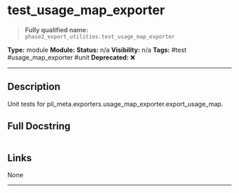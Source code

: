 # test_usage_map_exporter
> **Fully qualified name:** `phase2_export_utilities.test_usage_map_exporter`

**Type:** module
**Module:** 
**Status:** n/a
**Visibility:** n/a
**Tags:** #test #usage_map_exporter #unit
**Deprecated:** ❌

---

## Description
Unit tests for pil_meta.exporters.usage_map_exporter.export_usage_map.

## Full Docstring
```

```

## Links
None

---
